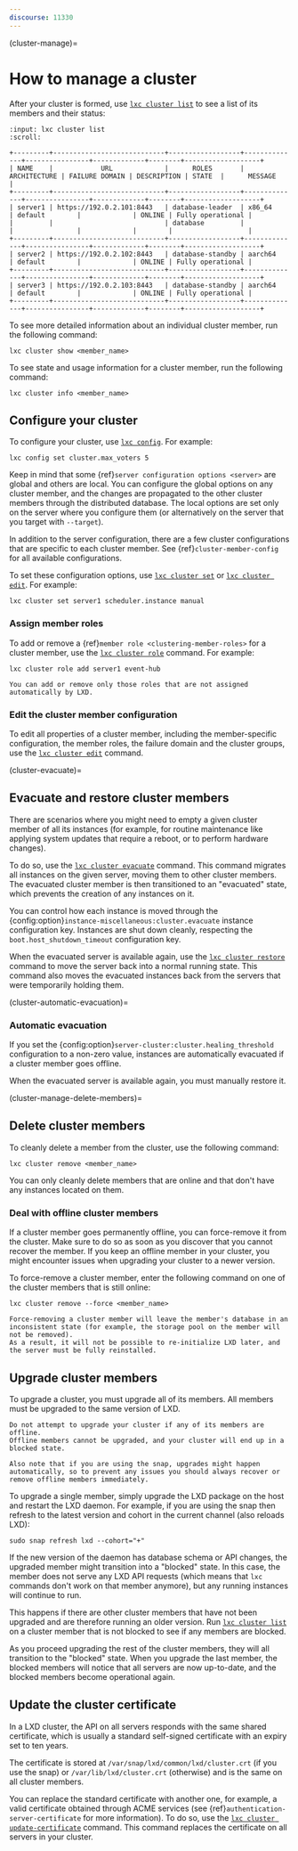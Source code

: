 ```yaml
---
discourse: 11330
---
```


(cluster-manage)=
# How to manage a cluster

After your cluster is formed, use [`lxc cluster list`](incus_cluster_list.md) to see a list of its members and their status:

```{terminal}
:input: lxc cluster list
:scroll:

+---------+----------------------------+------------------+--------------+----------------+-------------+--------+-------------------+
| NAME    |            URL             |      ROLES       | ARCHITECTURE | FAILURE DOMAIN | DESCRIPTION | STATE  |      MESSAGE      |
+---------+----------------------------+------------------+--------------+----------------+-------------+--------+-------------------+
| server1 | https://192.0.2.101:8443   | database-leader  | x86_64       | default        |             | ONLINE | Fully operational |
|         |                            | database         |              |                |             |        |                   |
+---------+----------------------------+------------------+--------------+----------------+-------------+--------+-------------------+
| server2 | https://192.0.2.102:8443   | database-standby | aarch64      | default        |             | ONLINE | Fully operational |
+---------+----------------------------+------------------+--------------+----------------+-------------+--------+-------------------+
| server3 | https://192.0.2.103:8443   | database-standby | aarch64      | default        |             | ONLINE | Fully operational |
+---------+----------------------------+------------------+--------------+----------------+-------------+--------+-------------------+
```

To see more detailed information about an individual cluster member, run the following command:

    lxc cluster show <member_name>

To see state and usage information for a cluster member, run the following command:

    lxc cluster info <member_name>

## Configure your cluster

To configure your cluster, use [`lxc config`](incus_config.md).
For example:

    lxc config set cluster.max_voters 5

Keep in mind that some {ref}`server configuration options <server>` are global and others are local.
You can configure the global options on any cluster member, and the changes are propagated to the other cluster members through the distributed database.
The local options are set only on the server where you configure them (or alternatively on the server that you target with `--target`).

In addition to the server configuration, there are a few cluster configurations that are specific to each cluster member.
See {ref}`cluster-member-config` for all available configurations.

To set these configuration options, use [`lxc cluster set`](incus_cluster_set.md) or [`lxc cluster edit`](incus_cluster_edit.md).
For example:

    lxc cluster set server1 scheduler.instance manual

### Assign member roles

To add or remove a {ref}`member role <clustering-member-roles>` for a cluster member, use the [`lxc cluster role`](incus_cluster_role.md) command.
For example:

    lxc cluster role add server1 event-hub

```{note}
You can add or remove only those roles that are not assigned automatically by LXD.
```

### Edit the cluster member configuration

To edit all properties of a cluster member, including the member-specific configuration, the member roles, the failure domain and the cluster groups, use the [`lxc cluster edit`](incus_cluster_edit.md) command.

(cluster-evacuate)=
## Evacuate and restore cluster members

There are scenarios where you might need to empty a given cluster member of all its instances (for example, for routine maintenance like applying system updates that require a reboot, or to perform hardware changes).

To do so, use the [`lxc cluster evacuate`](incus_cluster_evacuate.md) command.
This command migrates all instances on the given server, moving them to other cluster members.
The evacuated cluster member is then transitioned to an "evacuated" state, which prevents the creation of any instances on it.

You can control how each instance is moved through the {config:option}`instance-miscellaneous:cluster.evacuate` instance configuration key.
Instances are shut down cleanly, respecting the `boot.host_shutdown_timeout` configuration key.

When the evacuated server is available again, use the [`lxc cluster restore`](incus_cluster_restore.md) command to move the server back into a normal running state.
This command also moves the evacuated instances back from the servers that were temporarily holding them.

(cluster-automatic-evacuation)=
### Automatic evacuation

If you set the {config:option}`server-cluster:cluster.healing_threshold` configuration to a non-zero value, instances are automatically evacuated if a cluster member goes offline.

When the evacuated server is available again, you must manually restore it.

(cluster-manage-delete-members)=
## Delete cluster members

To cleanly delete a member from the cluster, use the following command:

    lxc cluster remove <member_name>

You can only cleanly delete members that are online and that don't have any instances located on them.

### Deal with offline cluster members

If a cluster member goes permanently offline, you can force-remove it from the cluster.
Make sure to do so as soon as you discover that you cannot recover the member.
If you keep an offline member in your cluster, you might encounter issues when upgrading your cluster to a newer version.

To force-remove a cluster member, enter the following command on one of the cluster members that is still online:

    lxc cluster remove --force <member_name>

```{caution}
Force-removing a cluster member will leave the member's database in an inconsistent state (for example, the storage pool on the member will not be removed).
As a result, it will not be possible to re-initialize LXD later, and the server must be fully reinstalled.
```

## Upgrade cluster members

To upgrade a cluster, you must upgrade all of its members.
All members must be upgraded to the same version of LXD.

```{caution}
Do not attempt to upgrade your cluster if any of its members are offline.
Offline members cannot be upgraded, and your cluster will end up in a blocked state.

Also note that if you are using the snap, upgrades might happen automatically, so to prevent any issues you should always recover or remove offline members immediately.
```

To upgrade a single member, simply upgrade the LXD package on the host and restart the LXD daemon.
For example, if you are using the snap then refresh to the latest version and cohort in the current channel (also reloads LXD):

    sudo snap refresh lxd --cohort="+"

If the new version of the daemon has database schema or API changes, the upgraded member might transition into a "blocked" state.
In this case, the member does not serve any LXD API requests (which means that `lxc` commands don't work on that member anymore), but any running instances will continue to run.

This happens if there are other cluster members that have not been upgraded and are therefore running an older version.
Run [`lxc cluster list`](incus_cluster_list.md) on a cluster member that is not blocked to see if any members are blocked.

As you proceed upgrading the rest of the cluster members, they will all transition to the "blocked" state.
When you upgrade the last member, the blocked members will notice that all servers are now up-to-date, and the blocked members become operational again.

## Update the cluster certificate

In a LXD cluster, the API on all servers responds with the same shared certificate, which is usually a standard self-signed certificate with an expiry set to ten years.

The certificate is stored at `/var/snap/lxd/common/lxd/cluster.crt` (if you use the snap) or `/var/lib/lxd/cluster.crt` (otherwise) and is the same on all cluster members.

You can replace the standard certificate with another one, for example, a valid certificate obtained through ACME services (see {ref}`authentication-server-certificate` for more information).
To do so, use the [`lxc cluster update-certificate`](incus_cluster_update-certificate.md) command.
This command replaces the certificate on all servers in your cluster.
